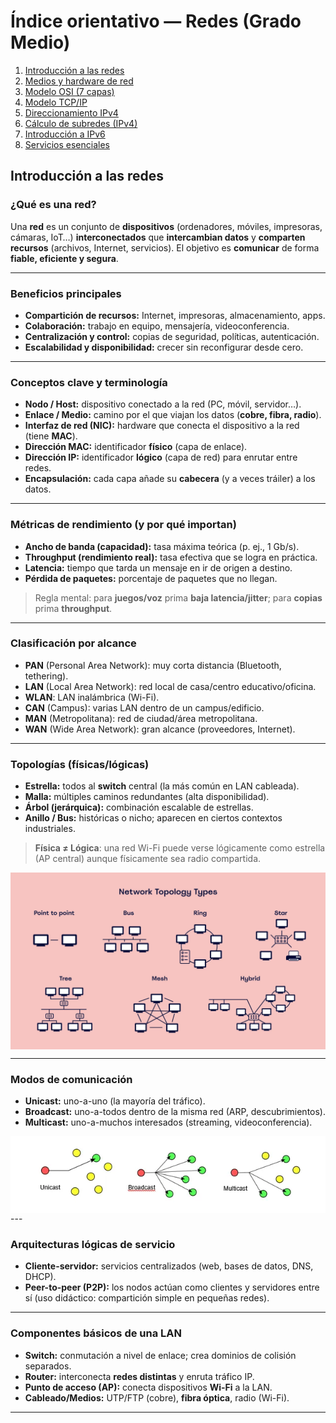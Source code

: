 

# Índice orientativo — Redes (Grado Medio)

1. [Introducción a las redes](#introducción-a-las-redes)
2. [Medios y hardware de red](#medios-y-hardware-de-red)
3. [Modelo OSI (7 capas)](#modelo-osi-7-capas)
4. [Modelo TCP/IP](#modelo-tcpip)
5. [Direccionamiento IPv4](#direccionamiento-ipv4)
6. [Cálculo de subredes (IPv4)](#cálculo-de-subredes-ipv4)
7. [Introducción a IPv6](#introducción-a-ipv6)
8. [Servicios esenciales](#servicios-esenciales)

## Introducción a las redes

### ¿Qué es una red?
Una **red** es un conjunto de **dispositivos** (ordenadores, móviles, impresoras, cámaras, IoT…) **interconectados** que **intercambian datos** y **comparten recursos** (archivos, Internet, servicios). El objetivo es **comunicar** de forma **fiable, eficiente y segura**.



---

### Beneficios principales
- **Compartición de recursos:** Internet, impresoras, almacenamiento, apps.
- **Colaboración:** trabajo en equipo, mensajería, videoconferencia.
- **Centralización y control:** copias de seguridad, políticas, autenticación.
- **Escalabilidad y disponibilidad:** crecer sin reconfigurar desde cero.

---

### Conceptos clave y terminología
- **Nodo / Host:** dispositivo conectado a la red (PC, móvil, servidor…).
- **Enlace / Medio:** camino por el que viajan los datos (**cobre, fibra, radio**).
- **Interfaz de red (NIC):** hardware que conecta el dispositivo a la red (tiene **MAC**).
- **Dirección MAC:** identificador **físico** (capa de enlace).
- **Dirección IP:** identificador **lógico** (capa de red) para enrutar entre redes.
- **Encapsulación:** cada capa añade su **cabecera** (y a veces tráiler) a los datos.

---

### Métricas de rendimiento (y por qué importan)
- **Ancho de banda (capacidad):** tasa máxima teórica (p. ej., 1 Gb/s).
- **Throughput (rendimiento real):** tasa efectiva que se logra en práctica.
- **Latencia:** tiempo que tarda un mensaje en ir de origen a destino.
- **Pérdida de paquetes:** porcentaje de paquetes que no llegan.

> Regla mental: para **juegos/voz** prima **baja latencia/jitter**; para **copias** prima **throughput**.

---

### Clasificación por alcance
- **PAN** (Personal Area Network): muy corta distancia (Bluetooth, tethering).
- **LAN** (Local Area Network): red local de casa/centro educativo/oficina.
- **WLAN**: LAN inalámbrica (Wi-Fi).
- **CAN** (Campus): varias LAN dentro de un campus/edificio.
- **MAN** (Metropolitana): red de ciudad/área metropolitana.
- **WAN** (Wide Area Network): gran alcance (proveedores, Internet).

---

### Topologías (físicas/lógicas)
- **Estrella:** todos al **switch** central (la más común en LAN cableada).
- **Malla:** múltiples caminos redundantes (alta disponibilidad).
- **Árbol (jerárquica):** combinación escalable de estrellas.
- **Anillo / Bus:** históricas o nicho; aparecen en ciertos contextos industriales.

> **Física ≠ Lógica**: una red Wi-Fi puede verse lógicamente como estrella (AP central) aunque físicamente sea radio compartida.


<div style="text-align: center;">
  <img src="../imagenes/topologia.webp" alt="Descripción de la imagen" style="display: block; margin: 0 auto; max-width: 100%; height: auto;">
</div>

---

### Modos de comunicación
- **Unicast:** uno-a-uno (la mayoría del tráfico).
- **Broadcast:** uno-a-todos dentro de la misma red (ARP, descubrimientos).
- **Multicast:** uno-a-muchos interesados (streaming, videoconferencia).

<div style="text-align: center;">
  <img src="../imagenes/broadcast.webp" alt="Descripción de la imagen" style="display: block; margin: 0 auto; max-width: 100%; height: auto;">
</div>
---

### Arquitecturas lógicas de servicio
- **Cliente-servidor:** servicios centralizados (web, bases de datos, DNS, DHCP).
- **Peer-to-peer (P2P):** los nodos actúan como clientes y servidores entre sí (uso didáctico: compartición simple en pequeñas redes).

---

### Componentes básicos de una LAN
- **Switch:** conmutación a nivel de enlace; crea dominios de colisión separados.
- **Router:** interconecta **redes distintas** y enruta tráfico IP.
- **Punto de acceso (AP):** conecta dispositivos **Wi-Fi** a la LAN.
- **Cableado/Medios:** UTP/FTP (cobre), **fibra óptica**, radio (Wi-Fi).

---




